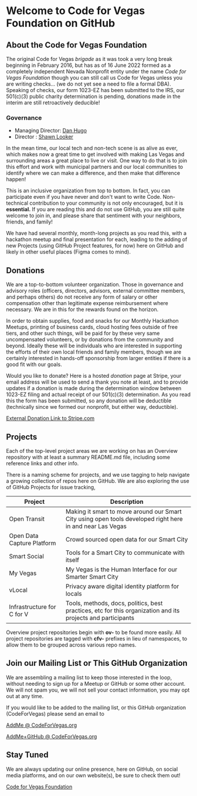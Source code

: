 <!--
 Copyright (C) 2022 Code for Vegas Foundation
 
 This file is part of github.
 
 github is free software: you can redistribute it and/or modify
 it under the terms of the GNU General Public License as published by
 the Free Software Foundation, either version 3 of the License, or
 (at your option) any later version.
 
 github is distributed in the hope that it will be useful,
 but WITHOUT ANY WARRANTY; without even the implied warranty of
 MERCHANTABILITY or FITNESS FOR A PARTICULAR PURPOSE.  See the
 GNU General Public License for more details.
 
 You should have received a copy of the GNU General Public License
 along with github.  If not, see <http://www.gnu.org/licenses/>.
-->

# Welcome to Code for Vegas Foundation on GitHub

## About the Code for Vegas Foundation

The original Code for Vegas *brigade* as it was took a very long break beginning in February 2016, but has as of 16 June 2022 formed as a completely independent Nevada Nonprofit entity under the name *Code for Vegas Foundation* though you can still call us Code for Vegas unless you are writing checks… (we do not yet see a need to file a formal DBA). Speaking of checks, our form 1023-EZ has been submitted to the IRS, our 501(c)(3) public charity determination is pending, donations made in the interim are still retroactively deducible!

### Governance

* Managing Director: [Dan Hugo](https://github.com/DanHugoDanHugo)
* Director : [Shawn Looker](https://github.com/slooker)

In the mean time, our local tech and non-tech scene is as alive as ever, which makes now a great time to get involved with making Las Vegas and surrounding areas a great place to live or visit. One way to do that is to join this effort and work with municipal partners and our local communities to identify where we can make a difference, and then make that difference happen!

This is an inclusive organization from top to bottom. In fact, you can participate even if you have never and don't want to write Code. Non-technical contribution to your community is not only encouraged, but it is **essential.** If you are reading this and do not use GitHub, you are still quite welcome to join in, and please share that sentiment with your neighbors, friends, and family!

We have had several monthly, month-long projects as you read this, with a hackathon meetup and final presentation for each, leading to the adding of new Projects (using GitHub Project features, for now) here on GitHub and likely in other useful places (Figma comes to mind).

## Donations

We are a top-to-bottom volunteer organization. Those in governance and advisory roles (officers, directors, advisors, external committee members, and perhaps others) do not receive any form of salary or other compensation other than legitimate expense reimbursement where necessary. We are in this for the rewards found on the horizon.

In order to obtain supplies, food and snacks for our Monthly Hackathon Meetups, printing of business cards, cloud hosting fees outside of free tiers, and other such things, will be paid for by these very same uncompensated volunteers, or by donations from the community and beyond. Ideally these will be individuals who are interested in supporting the efforts of their own local friends and family members, though we are certainly interested in hands-off sponsorship from larger entities if there is a good fit with our goals.

Would you like to donate? Here is a hosted *donation* page at Stripe, your email address will be used to send a thank you note at least, and to provide updates if a donation is made during the determination window between 1023-EZ filing and actual receipt of our 501(c)(3) determination. As you read this the form has been submitted, so any donation will be deductible (technically since we formed our nonprofit, but either way, deductible).

[External Donation Link to Stripe.com](https://donate.stripe.com/5kA7sX79naDF6Ri4gg)

## Projects

Each of the top-level project areas we are working on has an Overview repository with at least a summary README.md file, including some reference links and other info.

There is a naming scheme for projects, and we use tagging to help navigate a growing collection of repos here on GitHub. We are also exploring the use of GitHub Projects for issue tracking,

|Project                    | Description                                                                                                 |
|---------------------------|-------------------------------------------------------------------------------------------------------------|
|Open Transit               | Making it smart to move around our Smart City using open tools developed right here in and near Las Vegas   |
|Open Data Capture Platform | Crowd sourced open data for our Smart City                                                                  |
|Smart Social               | Tools for a Smart City to communicate with itself                                                           |
|My Vegas                   | My Vegas is the Human Interface for our Smarter Smart City                                                  |
|vLocal                     | Privacy aware digital identity platform for locals                                                          |
|Infrastructure for C for V | Tools, methods, docs, politics, best practices, etc for this organization and its projects and participants |

Overview project repositories begin with **ov-** to be found more easily. All project repositories are tagged with **cfv-** prefixes in lieu of namespaces, to allow them to be grouped across various repo names.

## Join our Mailing List or This GitHub Organization

We are assembling a mailing list to keep those interested in the loop, without needing to sign up for a Meetup or GitHub or some other account. We will not spam you, we will not sell your contact information, you may opt out at any time.

If you would like to be added to the mailing list, or this GitHub organization (CodeForVegas) please send an email to

[AddMe @ CodeForVegas.org](mailto:addme@codeforvegas.org)

[AddMe+GitHub @ CodeForVegas.org](mailto:addme+github@codeforvegas.org)

## Stay Tuned

We are always updating our online presence, here on GitHub, on social media platforms, and on our own website(s), be sure to check them out!

[Code for Vegas Foundation](https://codeforvegas.org)

